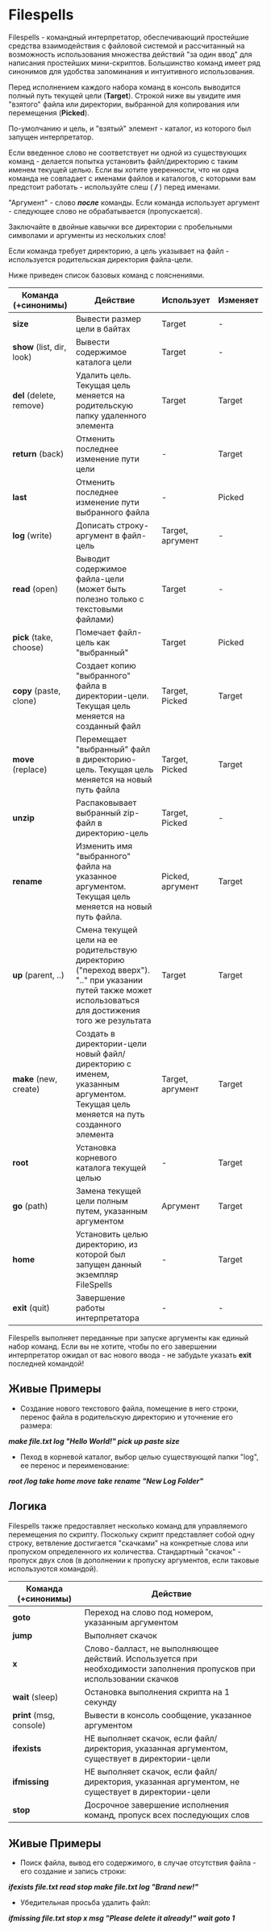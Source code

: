 # Filespells
Filespells - командный интерпретатор, обеспечивающий простейшие средства взаимодействия с файловой системой и рассчитанный на возможность использования множества действий "за один ввод" для написания простейших мини-скриптов. Большинство команд имеет ряд синонимов для удобства запоминания и интуитивного использования.

Перед исполнением каждого набора команд в консоль выводится полный путь текущей цели (**Target**).
Строкой ниже вы увидите имя "взятого" файла или директории, выбранной для копирования или перемещения (**Picked**).

По-умолчанию и цель, и "взятый" элемент - каталог, из которого был запущен интерпретатор.

Если введенное слово не соответствует ни одной из существующих команд - делается попытка установить файл/директорию с таким именем текущей целью. Если вы хотите уверенности, что ни одна команда не совпадает с именами файлов и каталогов, с которыми вам предстоит работать - используйте слеш ( ***/*** ) перед именами.

"Аргумент" - слово ***после*** команды. Если команда использует аргумент - следующее слово не обрабатывается (пропускается).

Заключайте в двойные кавычки все директории с пробельными символами и аргументы из нескольких слов!

Если команда требует директорию, а цель указывает на файл - используется родительская директория файла-цели.

Ниже приведен список базовых команд с пояснениями.

Команда (+синонимы)      |                        Действие                    |    Использует     |  Изменяет
-------------------------|----------------------------------------------------|-------------------|-----------
**size**                 | Вывести размер цели в байтах                       | Target            | -
**show** (list, dir, look) | Вывести содержимое каталога цели                   | Target            | -
**del** (delete, remove) | Удалить цель. Текущая цель меняется на родительскую папку удаленного элемента | Target   | Target
**return** (back)        | Отменить последнее изменение пути цели             | -                 | Target
**last**                 | Отменить последнее изменение пути выбранного файла | -                 | Picked
**log** (write)          | Дописать строку-аргумент в файл-цель                        | Target, аргумент  | -
**read** (open)          | Выводит содержимое файла-цели (может быть полезно только с текстовыми файлами) | Target | -
**pick** (take, choose)  | Помечает файл-цель как "выбранный"                 | Target            | Picked
**copy** (paste, clone)  | Создает копию "выбранного" файла в директории-цели. Текущая цель меняется на созданный файл | Target, Picked            | Target
**move** (replace)       | Перемещает "выбранный" файл в директорию-цель. Текущая цель меняется на новый путь файла | Target, Picked            | Target
**unzip**       | Распаковывает выбранный zip-файл в директорию-цель | Target, Picked            | -
**rename**               | Изменить имя "выбранного" файла на указанное аргументом. Текущая цель меняется на новый путь файла. | Picked, аргумент | Target
**up** (parent, ..)      | Смена текущей цели на ее родительствую директорию ("переход вверх"). ".." при указании путей также может использоваться для достижения того же результата | Target         | Target
**make** (new, create)   | Создать в директории-цели новый файл/директорию с именем, указанным аргументом. Текущая цель меняется на путь созданного элемента | Target, аргумент | Target
**root**                 | Установка корневого каталога текущей целью | -            | Target
**go** (path)      | Замена текущей цели полным путем, указанным аргументом | Аргумент | Target
**home**       | Установить целью директорию, из которой был запущен данный экземпляр FileSpells | -   | Target
**exit** (quit)          | Завершение работы интерпретатора | -            | -

Filespells выполняет переданные при запуске аргументы как единый набор команд. Если вы не хотите, чтобы по его завершении интерпретатор ожидал от вас нового ввода - не забудьте указать **exit** последней командой!

## Живые Примеры

 - Создание нового текстового файла, помещение в него строки, перенос файла в родительскую директорию и уточнение его размера:

***make file.txt log "Hello World!" pick up paste size***

 - Пеход в корневой каталог, выбор целью существующей папки "log", ее перенос и переименование:

***root /log take home move take rename "New Log Folder"***

## Логика

Filespells также предоставляет несколько команд для управляемого перемещения по скрипту. Поскольку скрипт представляет собой одну строку, ветвление достигается "скачками" на конкретные слова или пропуском определенного их количества. Стандартный "скачок" - пропуск двух слов (в дополнении к пропуску аргументов, если таковые используются командой).

Команда (+синонимы)      |                        Действие                    
-------------------------|----------------------------------------------------
**goto**                 | Переход на слово под номером, указанным аргументом
**jump**                 | Выполняет скачок
**x**                    | Слово-балласт, не выполняющее действий. Используется при необходимости заполнения пропусков при использовании скачков
**wait** (sleep)         | Остановка выполнения скрипта на 1 секунду
**print** (msg, console) | Вывести в консоль сообщение, указанное аргументом
**ifexists**             | НЕ выполняет скачок, если файл/директория, указанная аргументом, существует в директории-цели
**ifmissing**            | НЕ выполняет скачок, если файл/директория, указанная аргументом, не существует в директории-цели
**stop**                 | Досрочное завершение исполнения команд, пропуск всех последующих слов

## Живые Примеры

 - Поиск файла, вывод его содержимого, в случае отсутствия файла - его создание и запись строки:
 
 ***ifexists file.txt read stop make file.txt log "Brand new!"***
 
 - Убедительная просьба удалить файл:
 
 ***ifmissing file.txt stop x msg "Please delete it already!" wait goto 1***
